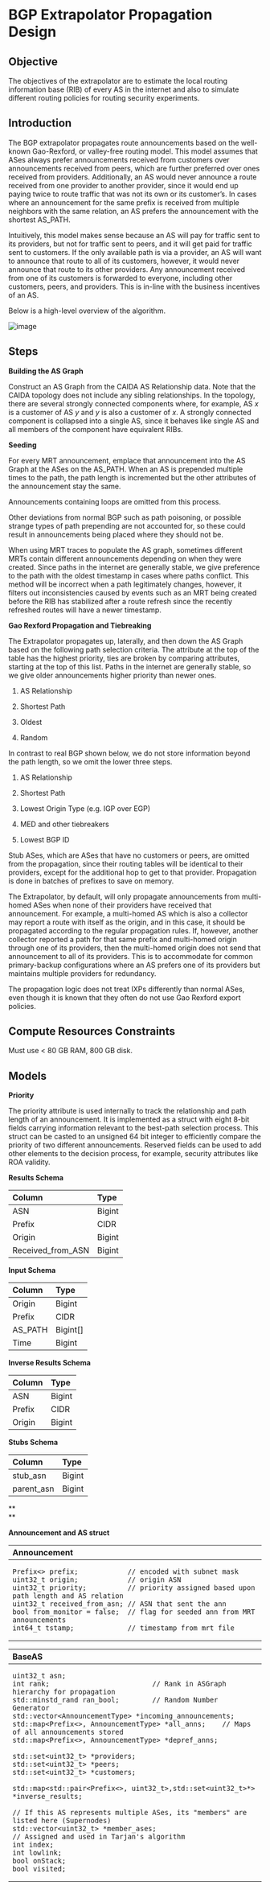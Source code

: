 # BGP Extrapolator Propagation Design 

<div id="objective">

## Objective

</div>

The objectives of the extrapolator are to estimate the local routing
information base (RIB) of every AS in the internet and also to simulate
different routing policies for routing security experiments.

<div id="introduction">

## Introduction

</div>

The BGP extrapolator propagates route announcements based on the
well-known Gao-Rexford, or valley-free routing model. This model assumes
that ASes always prefer announcements received from customers over
announcements received from peers, which are further preferred over ones
received from providers. Additionally, an AS would never announce a
route received from one provider to another provider, since it would end
up paying twice to route traffic that was not its own or its customer’s.
In cases where an announcement for the same prefix is received from
multiple neighbors with the same relation, an AS prefers the
announcement with the shortest AS\_PATH.

Intuitively, this model makes sense because an AS will pay for traffic
sent to its providers, but not for traffic sent to peers, and it will
get paid for traffic sent to customers. If the only available path is
via a provider, an AS will want to announce that route to all of its
customers, however, it would never announce that route to its other
providers. Any announcement received from one of its customers is
forwarded to everyone, including other customers, peers, and providers.
This is in-line with the business incentives of an AS.

Below is a high-level overview of the algorithm.

![image](.//media/image1.png)

<div id="steps">

## Steps

</div>

**Building the AS Graph**

Construct an AS Graph from the CAIDA AS Relationship data. Note that the
CAIDA topology does not include any sibling relationships. In the
topology, there are several strongly connected components where, for
example, AS *x* is a customer of AS *y* and *y* is also a customer of
*x*. A strongly connected component is collapsed into a single AS, since
it behaves like single AS and all members of the component have
equivalent RIBs.

**Seeding**

For every MRT announcement, emplace that announcement into the AS Graph
at the ASes on the AS\_PATH. When an AS is prepended multiple times to
the path, the path length is incremented but the other attributes of the
announcement stay the same.

Announcements containing loops are omitted from this process.

Other deviations from normal BGP such as path poisoning, or possible
strange types of path prepending are not accounted for, so these could
result in announcements being placed where they should not be.

When using MRT traces to populate the AS graph, sometimes different MRTs
contain different announcements depending on when they were created.
Since paths in the internet are generally stable, we give preference to
the path with the oldest timestamp in cases where paths conflict. This
method will be incorrect when a path legitimately changes, however, it
filters out inconsistencies caused by events such as an MRT being
created before the RIB has stabilized after a route refresh since the
recently refreshed routes will have a newer timestamp.

**Gao Rexford Propagation and Tiebreaking**

The Extrapolator propagates up, laterally, and then down the AS Graph
based on the following path selection criteria. The attribute at the top
of the table has the highest priority, ties are broken by comparing
attributes, starting at the top of this list. Paths in the internet are
generally stable, so we give older announcements higher priority than
newer ones.

1.  AS Relationship

2.  Shortest Path

3.  Oldest

4.  Random

In contrast to real BGP shown below, we do not store information beyond
the path length, so we omit the lower three steps.

1.  AS Relationship

2.  Shortest Path

3.  Lowest Origin Type (e.g. IGP over EGP)

4.  MED and other tiebreakers

5.  Lowest BGP ID

Stub ASes, which are ASes that have no customers or peers, are omitted
from the propagation, since their routing tables will be identical to
their providers, except for the additional hop to get to that provider.
Propagation is done in batches of prefixes to save on memory.

The Extrapolator, by default, will only propagate announcements from
multi-homed ASes when none of their providers have received that
announcement. For example, a multi-homed AS which is also a collector
may report a route with itself as the origin, and in this case, it
should be propagated according to the regular propagation rules. If,
however, another collector reported a path for that same prefix and
multi-homed origin through one of its providers, then the multi-homed
origin does not send that announcement to all of its providers. This is
to accommodate for common primary-backup configurations where an AS
prefers one of its providers but maintains multiple providers for
redundancy.

The propagation logic does not treat IXPs differently than normal ASes,
even though it is known that they often do not use Gao Rexford export
policies.

<div id="constraints">

## Compute Resources Constraints

</div>

Must use \< 80 GB RAM, 800 GB disk.

<div id="models">

## Models

</div>

**Priority**

The priority attribute is used internally to track the relationship and
path length of an announcement. It is implemented as a struct with eight
8-bit fields carrying information relevant to the best-path selection
process. This struct can be casted to an unsigned 64 bit integer to
efficiently compare the priority of two different announcements.
Reserved fields can be used to add other elements to the decision
process, for example, security attributes like ROA validity.

**Results Schema**

| **Column**          | **Type** |
| :------------------ | :------- |
| ASN                 | Bigint   |
| Prefix              | CIDR     |
| Origin              | Bigint   |
| Received\_from\_ASN | Bigint   |

**Input Schema**

| **Column** | **Type**                             |
| :--------- | :----------------------------------- |
| Origin     | Bigint                               |
| Prefix     | CIDR                                 |
| AS\_PATH   | Bigint<span>\[</span><span>\]</span> |
| Time       | Bigint                               |

**Inverse Results Schema**

| **Column** | **Type** |
| :--------- | :------- |
| ASN        | Bigint   |
| Prefix     | CIDR     |
| Origin     | Bigint   |

**Stubs Schema**

| **Column**  | **Type** |
| :---------- | :------- |
| stub\_asn   | Bigint   |
| parent\_asn | Bigint   |

**  
**

**Announcement and AS struct**

<table>
<thead>
<tr class="header">
<th style="text-align: left;"><strong>Announcement</strong></th>
</tr>
</thead>
<tbody>
<tr class="odd">
<td style="text-align: left;"><div class="sourceCode" id="cb1"><pre class="sourceCode C++"><code class="sourceCode cpp"><a class="sourceLine" id="cb1-1" title="1">Prefix&lt;&gt; prefix;            <span class="co">// encoded with subnet mask</span></a>
<a class="sourceLine" id="cb1-2" title="2"><span class="dt">uint32_t</span> origin;            <span class="co">// origin ASN</span></a>
<a class="sourceLine" id="cb1-3" title="3"><span class="dt">uint32_t</span> priority;          <span class="co">// priority assigned based upon path length and AS relation</span></a>
<a class="sourceLine" id="cb1-4" title="4"><span class="dt">uint32_t</span> received_from_asn; <span class="co">// ASN that sent the ann</span></a>
<a class="sourceLine" id="cb1-5" title="5"><span class="dt">bool</span> from_monitor = <span class="kw">false</span>;  <span class="co">// flag for seeded ann from MRT announcements</span></a>
<a class="sourceLine" id="cb1-6" title="6"><span class="dt">int64_t</span> tstamp;             <span class="co">// timestamp from mrt file</span></a></code></pre></div></td>
</tr>
</tbody>
</table>

<table>
<thead>
<tr class="header">
<th style="text-align: left;"><strong>BaseAS</strong></th>
</tr>
</thead>
<tbody>
<tr class="odd">
<td style="text-align: left;"><div class="sourceCode" id="cb1"><pre class="sourceCode C++"><code class="sourceCode cpp"><a class="sourceLine" id="cb1-1" title="1"><span class="dt">uint32_t</span> asn;     </a>
<a class="sourceLine" id="cb1-2" title="2"><span class="dt">int</span> rank;                         <span class="co">// Rank in ASGraph hierarchy for propagation </span></a>
<a class="sourceLine" id="cb1-3" title="3"><span class="bu">std::</span>minstd_rand ran_bool;        <span class="co">// Random Number Generator</span></a>
<a class="sourceLine" id="cb1-4" title="4"><span class="bu">std::</span>vector&lt;AnnouncementType&gt; *incoming_announcements;</a>
<a class="sourceLine" id="cb1-5" title="5"><span class="bu">std::</span>map&lt;Prefix&lt;&gt;, AnnouncementType&gt; *all_anns;    <span class="co">// Maps of all announcements stored</span></a>
<a class="sourceLine" id="cb1-6" title="6"><span class="bu">std::</span>map&lt;Prefix&lt;&gt;, AnnouncementType&gt; *depref_anns;</a>
<a class="sourceLine" id="cb1-7" title="7"></a>
<a class="sourceLine" id="cb1-8" title="8"><span class="bu">std::</span>set&lt;<span class="dt">uint32_t</span>&gt; *providers; </a>
<a class="sourceLine" id="cb1-9" title="9"><span class="bu">std::</span>set&lt;<span class="dt">uint32_t</span>&gt; *peers; </a>
<a class="sourceLine" id="cb1-10" title="10"><span class="bu">std::</span>set&lt;<span class="dt">uint32_t</span>&gt; *customers; </a>
<a class="sourceLine" id="cb1-11" title="11"></a>
<a class="sourceLine" id="cb1-12" title="12"><span class="bu">std::</span>map&lt;<span class="bu">std::</span>pair&lt;Prefix&lt;&gt;, <span class="dt">uint32_t</span>&gt;,<span class="bu">std::</span>set&lt;<span class="dt">uint32_t</span>&gt;*&gt; *inverse_results; </a>
<a class="sourceLine" id="cb1-13" title="13"></a>
<a class="sourceLine" id="cb1-14" title="14"><span class="co">// If this AS represents multiple ASes, its &quot;members&quot; are listed here (Supernodes)  </span></a>
<a class="sourceLine" id="cb1-15" title="15"><span class="bu">std::</span>vector&lt;<span class="dt">uint32_t</span>&gt; *member_ases;</a>
<a class="sourceLine" id="cb1-16" title="16"><span class="co">// Assigned and used in Tarjan&#39;s algorithm</span></a>
<a class="sourceLine" id="cb1-17" title="17"><span class="dt">int</span> index;</a>
<a class="sourceLine" id="cb1-18" title="18"><span class="dt">int</span> lowlink;</a>
<a class="sourceLine" id="cb1-19" title="19"><span class="dt">bool</span> onStack;</a>
<a class="sourceLine" id="cb1-20" title="20"><span class="dt">bool</span> visited;      </a></code></pre></div></td>
</tr>
</tbody>
</table>
